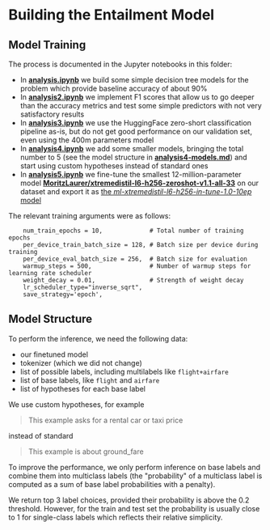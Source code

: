 # Building the Entailment Model

## Model Training

The process is documented in the Jupyter notebooks in this folder:

  - In **[analysis.ipynb](analysis.ipynb)** we build some simple decision tree models for the problem which provide baseline accuracy of about 90%
  - In **[analysis2.ipynb](analysis2.ipynb)** we implement F1 scores that allow us to go deeper than the accuracy metrics and test some simple predictors with not very satisfactory results
  - In **[analysis3.ipynb](analysis3.ipynb)** we use the HuggingFace zero-short classification pipeline as-is, but do not get good performance on our validation set, even using the 400m parameters model
  - In **[analysis4.ipynb](analysis4.ipynb)** we add some smaller models, bringing the total number to 5 (see the model structure in **[analysis4-models.md](analysis4-models.md)**) and start using custom hypotheses instead of standard ones
  - In **[analysis5.ipynb](analysis5.ipynb)** we fine-tune the smallest 12-million-parameter model **[MoritzLaurer/xtremedistil-l6-h256-zeroshot-v1.1-all-33](https://huggingface.co/MoritzLaurer/xtremedistil-l6-h256-zeroshot-v1.1-all-33)** on our dataset and export it as [the _ml-xtremedistil-l6-h256-in-tune-1.0-10ep_ model](server/models/ml-xtremedistil-l6-h256-in-tune-1.0-10ep)


The relevant training arguments were as follows:

        num_train_epochs = 10,             # Total number of training epochs
        per_device_train_batch_size = 128, # Batch size per device during training
        per_device_eval_batch_size = 256,  # Batch size for evaluation
        warmup_steps = 500,                # Number of warmup steps for learning rate scheduler
        weight_decay = 0.01,               # Strength of weight decay
        lr_scheduler_type="inverse_sqrt",
        save_strategy='epoch',

## Model Structure

To perform the inference, we need the following data:
 
  - our finetuned model
  - tokenizer (which we did not change)
  - list of possible labels, including multilabels like `flight+airfare`
  - list of base labels, like `flight` and `airfare`
  - list of hypotheses for each base label

We use custom hypotheses, for example 

> This example asks for a rental car or taxi price

instead of standard

> This example is about ground_fare


To improve the performance, we only perform inference on base labels and combine them
into multiclass labels (the "probability" of a multiclass label is computed as a 
sum of base label probabilities with a penalty).

We return top 3 label choices, provided their probability is above the 0.2 threshold.
However,
for the train and test set the probability is usually close to 1 for single-class labels
which reflects their relative simplicity.
